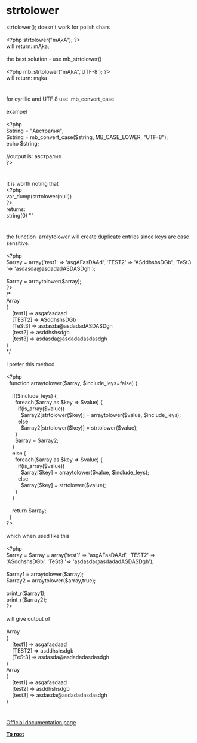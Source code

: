 # strtolower




<div class="phpcode"><span class="html">
strtolower(); doesn&apos;t work for polish chars
<br>
<br><span class="default">&lt;?php strtolower</span><span class="keyword">(</span><span class="string">&quot;m&#x104;kA&quot;</span><span class="keyword">); </span><span class="default">?&gt;
<br></span>will return: m&#x104;ka;
<br>
<br>the best solution - use mb_strtolower()
<br>
<br><span class="default">&lt;?php mb_strtolower</span><span class="keyword">(</span><span class="string">&quot;m&#x104;kA&quot;</span><span class="keyword">,</span><span class="string">&apos;UTF-8&apos;</span><span class="keyword">); </span><span class="default">?&gt;
<br></span>will return: m&#x105;ka</span>
</div>
  

#


<div class="phpcode"><span class="html">
for cyrillic and UTF 8 use&#xA0; mb_convert_case
<br>
<br>exampel
<br>
<br><span class="default">&lt;?php
<br>$string </span><span class="keyword">= </span><span class="string">&quot;&#x410;&#x432;&#x441;&#x442;&#x440;&#x430;&#x43B;&#x438;&#x44F;&quot;</span><span class="keyword">;
<br></span><span class="default">$string </span><span class="keyword">= </span><span class="default">mb_convert_case</span><span class="keyword">(</span><span class="default">$string</span><span class="keyword">, </span><span class="default">MB_CASE_LOWER</span><span class="keyword">, </span><span class="string">&quot;UTF-8&quot;</span><span class="keyword">);
<br>echo </span><span class="default">$string</span><span class="keyword">;
<br>
<br></span><span class="comment">//output is: &#x430;&#x432;&#x441;&#x442;&#x440;&#x430;&#x43B;&#x438;&#x44F;
<br></span><span class="default">?&gt;</span>
</span>
</div>
  

#


<div class="phpcode"><span class="html">
It is worth noting that <br><span class="default">&lt;?php <br>var_dump</span><span class="keyword">(</span><span class="default">strtolower</span><span class="keyword">(</span><span class="default">null</span><span class="keyword">))<br></span><span class="default">?&gt;<br></span>returns: <br>string(0) &quot;&quot;</span>
</div>
  

#


<div class="phpcode"><span class="html">
the function&#xA0; arraytolower will create duplicate entries since keys are case sensitive.&#xA0; 
<br>
<br><span class="default">&lt;?php
<br>$array </span><span class="keyword">= array(</span><span class="string">&apos;test1&apos; </span><span class="keyword">=&gt; </span><span class="string">&apos;asgAFasDAAd&apos;</span><span class="keyword">, </span><span class="string">&apos;TEST2&apos; </span><span class="keyword">=&gt; </span><span class="string">&apos;ASddhshsDGb&apos;</span><span class="keyword">, </span><span class="string">&apos;TeSt3 &apos;</span><span class="keyword">=&gt; </span><span class="string">&apos;asdasda@asdadadASDASDgh&apos;</span><span class="keyword">);
<br>
<br></span><span class="default">$array </span><span class="keyword">= </span><span class="default">arraytolower</span><span class="keyword">(</span><span class="default">$array</span><span class="keyword">);
<br></span><span class="default">?&gt;
<br></span>/*
<br>Array
<br>(
<br>&#xA0; &#xA0; [test1] =&gt; asgafasdaad
<br>&#xA0; &#xA0; [TEST2] =&gt; ASddhshsDGb
<br>&#xA0; &#xA0; [TeSt3] =&gt; asdasda@asdadadASDASDgh
<br>&#xA0; &#xA0; [test2] =&gt; asddhshsdgb
<br>&#xA0; &#xA0; [test3] =&gt; asdasda@asdadadasdasdgh
<br>)
<br>*/
<br>
<br>I prefer this method
<br>
<br><span class="default">&lt;?php
<br>&#xA0; </span><span class="keyword">function </span><span class="default">arraytolower</span><span class="keyword">(</span><span class="default">$array</span><span class="keyword">, </span><span class="default">$include_leys</span><span class="keyword">=</span><span class="default">false</span><span class="keyword">) {
<br>&#xA0; &#xA0; 
<br>&#xA0; &#xA0; if(</span><span class="default">$include_leys</span><span class="keyword">) {
<br>&#xA0; &#xA0; &#xA0; foreach(</span><span class="default">$array </span><span class="keyword">as </span><span class="default">$key </span><span class="keyword">=&gt; </span><span class="default">$value</span><span class="keyword">) {
<br>&#xA0; &#xA0; &#xA0; &#xA0; if(</span><span class="default">is_array</span><span class="keyword">(</span><span class="default">$value</span><span class="keyword">))
<br>&#xA0; &#xA0; &#xA0; &#xA0; &#xA0; </span><span class="default">$array2</span><span class="keyword">[</span><span class="default">strtolower</span><span class="keyword">(</span><span class="default">$key</span><span class="keyword">)] = </span><span class="default">arraytolower</span><span class="keyword">(</span><span class="default">$value</span><span class="keyword">, </span><span class="default">$include_leys</span><span class="keyword">);
<br>&#xA0; &#xA0; &#xA0; &#xA0; else
<br>&#xA0; &#xA0; &#xA0; &#xA0; &#xA0; </span><span class="default">$array2</span><span class="keyword">[</span><span class="default">strtolower</span><span class="keyword">(</span><span class="default">$key</span><span class="keyword">)] = </span><span class="default">strtolower</span><span class="keyword">(</span><span class="default">$value</span><span class="keyword">);
<br>&#xA0; &#xA0; &#xA0; }
<br>&#xA0; &#xA0; &#xA0; </span><span class="default">$array </span><span class="keyword">= </span><span class="default">$array2</span><span class="keyword">;
<br>&#xA0; &#xA0; }
<br>&#xA0; &#xA0; else {
<br>&#xA0; &#xA0; &#xA0; foreach(</span><span class="default">$array </span><span class="keyword">as </span><span class="default">$key </span><span class="keyword">=&gt; </span><span class="default">$value</span><span class="keyword">) {
<br>&#xA0; &#xA0; &#xA0; &#xA0; if(</span><span class="default">is_array</span><span class="keyword">(</span><span class="default">$value</span><span class="keyword">))
<br>&#xA0; &#xA0; &#xA0; &#xA0; &#xA0; </span><span class="default">$array</span><span class="keyword">[</span><span class="default">$key</span><span class="keyword">] = </span><span class="default">arraytolower</span><span class="keyword">(</span><span class="default">$value</span><span class="keyword">, </span><span class="default">$include_leys</span><span class="keyword">);
<br>&#xA0; &#xA0; &#xA0; &#xA0; else
<br>&#xA0; &#xA0; &#xA0; &#xA0; &#xA0; </span><span class="default">$array</span><span class="keyword">[</span><span class="default">$key</span><span class="keyword">] = </span><span class="default">strtolower</span><span class="keyword">(</span><span class="default">$value</span><span class="keyword">);&#xA0;&#xA0; 
<br>&#xA0; &#xA0; &#xA0; }
<br>&#xA0; &#xA0; }
<br>&#xA0; &#xA0; 
<br>&#xA0; &#xA0; return </span><span class="default">$array</span><span class="keyword">;
<br>&#xA0; } 
<br></span><span class="default">?&gt;
<br></span>
<br>which when used like this
<br>
<br><span class="default">&lt;?php
<br>$array </span><span class="keyword">= </span><span class="default">$array </span><span class="keyword">= array(</span><span class="string">&apos;test1&apos; </span><span class="keyword">=&gt; </span><span class="string">&apos;asgAFasDAAd&apos;</span><span class="keyword">, </span><span class="string">&apos;TEST2&apos; </span><span class="keyword">=&gt; </span><span class="string">&apos;ASddhshsDGb&apos;</span><span class="keyword">, </span><span class="string">&apos;TeSt3 &apos;</span><span class="keyword">=&gt; </span><span class="string">&apos;asdasda@asdadadASDASDgh&apos;</span><span class="keyword">);
<br>
<br></span><span class="default">$array1 </span><span class="keyword">= </span><span class="default">arraytolower</span><span class="keyword">(</span><span class="default">$array</span><span class="keyword">);
<br></span><span class="default">$array2 </span><span class="keyword">= </span><span class="default">arraytolower</span><span class="keyword">(</span><span class="default">$array</span><span class="keyword">,</span><span class="default">true</span><span class="keyword">);
<br>
<br></span><span class="default">print_r</span><span class="keyword">(</span><span class="default">$array1</span><span class="keyword">);
<br></span><span class="default">print_r</span><span class="keyword">(</span><span class="default">$array2</span><span class="keyword">);
<br></span><span class="default">?&gt;
<br></span>
<br>will give output of 
<br>
<br>Array
<br>(
<br>&#xA0; &#xA0; [test1] =&gt; asgafasdaad
<br>&#xA0; &#xA0; [TEST2] =&gt; asddhshsdgb
<br>&#xA0; &#xA0; [TeSt3] =&gt; asdasda@asdadadasdasdgh
<br>)
<br>Array
<br>(
<br>&#xA0; &#xA0; [test1] =&gt; asgafasdaad
<br>&#xA0; &#xA0; [test2] =&gt; asddhshsdgb
<br>&#xA0; &#xA0; [test3] =&gt; asdasda@asdadadasdasdgh
<br>)</span>
</div>
  

#

[Official documentation page](https://www.php.net/manual/en/function.strtolower.php)

**[To root](/README.md)**